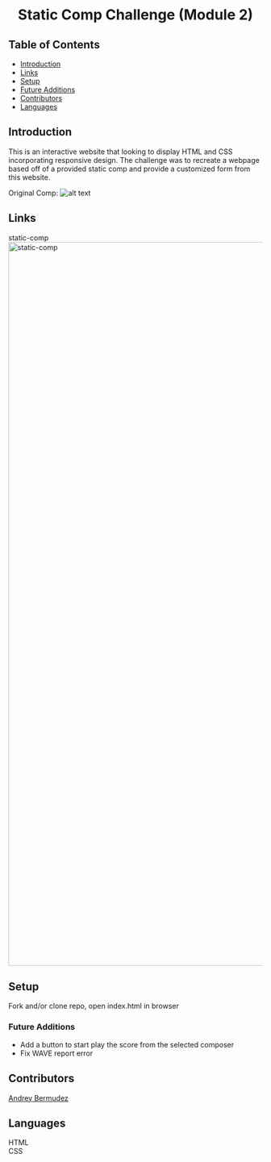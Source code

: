 <h1 align="center">Static Comp Challenge (Module 2)</h1>

## Table of Contents
* [Introduction](#introduction)
* [Links](#Links)
* [Setup](#Setup)
* [Future Additions](#Future-Additions)
* [Contributors](#Contributors)
* [Languages](#Languages)

## Introduction
This is an interactive website that looking to display HTML and CSS incorporating responsive design. The challenge was to recreate a webpage based off of a provided static comp and provide a customized form from this website.

Original Comp: 
![alt text](https://frontend.turing.edu/assets/images/static-comp-challenge-2.jpg "Original Comp")

## Links  
static-comp<img width="1436" alt="static-comp" src="https://user-images.githubusercontent.com/78002374/120261780-d8308800-c255-11eb-9785-2563215051b9.png">


## Setup
Fork and/or clone repo, open index.html in browser

### Future Additions
- Add a button to start play the score from the selected composer 
- Fix WAVE report error

## Contributors
[Andrey Bermudez](https://github.com/Andrey-1992)<br>

## Languages
HTML<br>
CSS  
